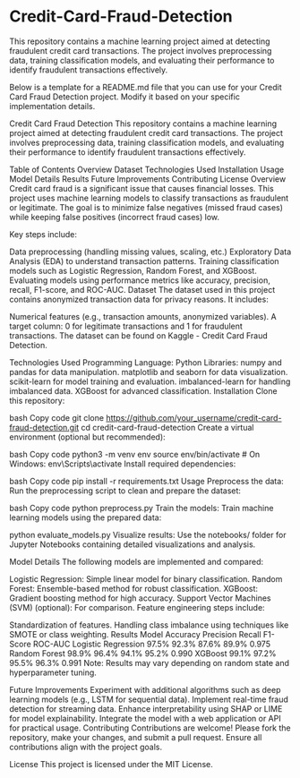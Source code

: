 # Credit-Card-Fraud-Detection
This repository contains a machine learning project aimed at detecting fraudulent credit card transactions. The project involves preprocessing data, training classification models, and evaluating their performance to identify fraudulent transactions effectively.

Below is a template for a README.md file that you can use for your Credit Card Fraud Detection project. Modify it based on your specific implementation details.

Credit Card Fraud Detection
This repository contains a machine learning project aimed at detecting fraudulent credit card transactions. The project involves preprocessing data, training classification models, and evaluating their performance to identify fraudulent transactions effectively.

Table of Contents
Overview
Dataset
Technologies Used
Installation
Usage
Model Details
Results
Future Improvements
Contributing
License
Overview
Credit card fraud is a significant issue that causes financial losses. This project uses machine learning models to classify transactions as fraudulent or legitimate. The goal is to minimize false negatives (missed fraud cases) while keeping false positives (incorrect fraud cases) low.

Key steps include:

Data preprocessing (handling missing values, scaling, etc.)
Exploratory Data Analysis (EDA) to understand transaction patterns.
Training classification models such as Logistic Regression, Random Forest, and XGBoost.
Evaluating models using performance metrics like accuracy, precision, recall, F1-score, and ROC-AUC.
Dataset
The dataset used in this project contains anonymized transaction data for privacy reasons. It includes:

Numerical features (e.g., transaction amounts, anonymized variables).
A target column: 0 for legitimate transactions and 1 for fraudulent transactions.
The dataset can be found on Kaggle - Credit Card Fraud Detection.

Technologies Used
Programming Language: Python
Libraries:
numpy and pandas for data manipulation.
matplotlib and seaborn for data visualization.
scikit-learn for model training and evaluation.
imbalanced-learn for handling imbalanced data.
XGBoost for advanced classification.
Installation
Clone this repository:

bash
Copy code
git clone https://github.com/your_username/credit-card-fraud-detection.git
cd credit-card-fraud-detection
Create a virtual environment (optional but recommended):

bash
Copy code
python3 -m venv env
source env/bin/activate  # On Windows: env\Scripts\activate
Install required dependencies:

bash
Copy code
pip install -r requirements.txt
Usage
Preprocess the data: Run the preprocessing script to clean and prepare the dataset:

bash
Copy code
python preprocess.py
Train the models: Train machine learning models using the prepared data:


python evaluate_models.py
Visualize results: Use the notebooks/ folder for Jupyter Notebooks 
containing detailed visualizations and analysis.

Model Details
The following models are implemented and compared:

Logistic Regression: Simple linear model for binary classification.
Random Forest: Ensemble-based method for robust classification.
XGBoost: Gradient boosting method for high accuracy.
Support Vector Machines (SVM) (optional): For comparison.
Feature engineering steps include:

Standardization of features.
Handling class imbalance using techniques like SMOTE or class weighting.
Results
Model	Accuracy	Precision	Recall	F1-Score	ROC-AUC
Logistic Regression	97.5%	92.3%	87.6%	89.9%	0.975
Random Forest	98.9%	96.4%	94.1%	95.2%	0.990
XGBoost	99.1%	97.2%	95.5%	96.3%	0.991
Note: Results may vary depending on random state and hyperparameter tuning.

Future Improvements
Experiment with additional algorithms such as deep learning models (e.g., LSTM for sequential data).
Implement real-time fraud detection for streaming data.
Enhance interpretability using SHAP or LIME for model explainability.
Integrate the model with a web application or API for practical usage.
Contributing
Contributions are welcome! Please fork the repository, make your changes, and submit a pull request.
Ensure all contributions align with the project goals.

License
This project is licensed under the MIT License. 

